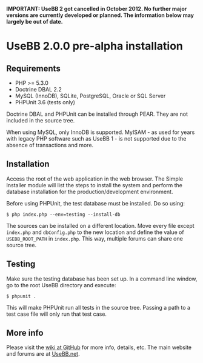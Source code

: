 **IMPORTANT: UseBB 2 got cancelled in October 2012. No further major versions are currently developed or planned. The information below may largely be out of date.**

# UseBB 2.0.0 pre-alpha installation

## Requirements

* PHP >= 5.3.0
* Doctrine DBAL 2.2
* MySQL (InnoDB), SQLite, PostgreSQL, Oracle or SQL Server
* PHPUnit 3.6 (tests only)

Doctrine DBAL and PHPUnit can be installed through PEAR. They are not 
included in the source tree.

When using MySQL, only InnoDB is supported. MyISAM - as used for years with
legacy PHP software such as UseBB 1 - is not supported due to the absence
of transactions and more.

## Installation

Access the root of the web application in the web browser. The Simple Installer
module will list the steps to install the system and perform the database
installation for the production/development environment.

Before using PHPUnit, the test database must be installed. Do so using:

	$ php index.php --env=testing --install-db

The sources can be installed on a different location. Move every file except
`index.php` and `dbConfig.php` to the new location and define the value of
`USEBB_ROOT_PATH` in `index.php`. This way, multiple forums can share one
source tree.

## Testing

Make sure the testing database has been set up. In a command line window,
go to the root UseBB directory and execute:

	$ phpunit .

This will make PHPUnit run all tests in the source tree. Passing a path to a 
test case file will only run that test case.

## More info

Please visit the [wiki at GitHub](https://github.com/usebb/UseBB/wiki) for more info, 
details, etc. The main website and forums are at [UseBB.net](http://www.usebb.net/).
